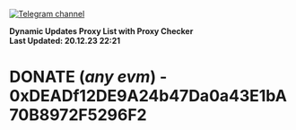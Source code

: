 [![Telegram channel](https://img.shields.io/endpoint?url=https://runkit.io/damiankrawczyk/telegram-badge/branches/master?url=https://t.me/n4z4v0d)](https://t.me/n4z4v0d) 

**Dynamic Updates Proxy List with Proxy Checker**  
**Last Updated: 20.12.23 22:21**

# DONATE (_any evm_) - 0xDEADf12DE9A24b47Da0a43E1bA70B8972F5296F2
